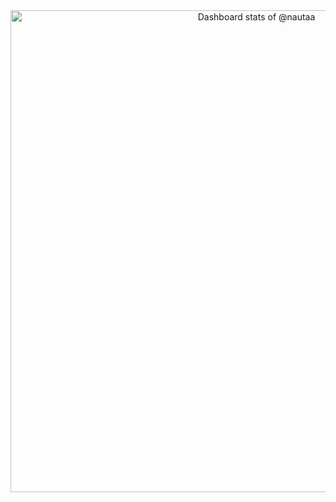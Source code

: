 <!-- Copy-paste in your Readme.md file -->

<a href="https://next.ossinsight.io/widgets/official/compose-user-dashboard-stats?user_id=25190284" target="_blank" style="display: block" align="center">
  <picture>
    <source media="(prefers-color-scheme: dark)" srcset="https://next.ossinsight.io/widgets/official/compose-user-dashboard-stats/thumbnail.png?user_id=25190284&image_size=auto&color_scheme=dark" width="771" height="auto">
    <img alt="Dashboard stats of @nautaa" src="https://next.ossinsight.io/widgets/official/compose-user-dashboard-stats/thumbnail.png?user_id=25190284&image_size=auto&color_scheme=light" width="771" height="auto">
  </picture>
</a>

<!-- Made with [OSS Insight](https://ossinsight.io/) -->

<!--
**nautaa/nautaa** is a ✨ _special_ ✨ repository because its `README.md` (this file) appears on your GitHub profile.

Here are some ideas to get you started:

- 🔭 I’m currently working on ...
- 🌱 I’m currently learning ...
- 👯 I’m looking to collaborate on ...
- 🤔 I’m looking for help with ...
- 💬 Ask me about ...
- 📫 How to reach me: ...
- 😄 Pronouns: ...
- ⚡ Fun fact: ...
-->
